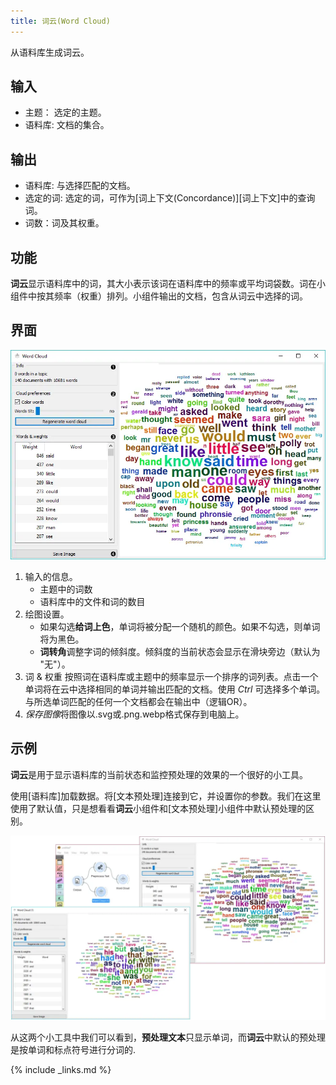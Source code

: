 ```yaml
---
title: 词云(Word Cloud)
---
```


从语料库生成词云。






## 输入

- 主题： 选定的主题。
- 语料库: 文档的集合。

## 输出

- 语料库: 与选择匹配的文档。
- 选定的词: 选定的词，可作为[词上下文(Concordance)][词上下文]中的查询词。
- 词数：词及其权重。


## 功能

**词云**显示语料库中的词，其大小表示该词在语料库中的频率或平均词袋数。词在小组件中按其频率（权重）排列。小组件输出的文档，包含从词云中选择的词。


## 界面
![](/assets/images/text/Word-Cloud-stamped.png.webp)

1. 输入的信息。
   - 主题中的词数
   - 语料库中的文件和词的数目
2. 绘图设置。
   - 如果勾选**给词上色**，单词将被分配一个随机的颜色。如果不勾选，则单词将为黑色。
   - **词转角**调整字词的倾斜度。倾斜度的当前状态会显示在滑块旁边（默认为 "无"）。
3. 词 & 权重 按照词在语料库或主题中的频率显示一个排序的词列表。点击一个单词将在云中选择相同的单词并输出匹配的文档。使用 *Ctrl* 可选择多个单词。与所选单词匹配的任何一个文档都会在输出中（逻辑OR）。
4. *保存图像*将图像以.svg或.png.webp格式保存到电脑上。


## 示例

**词云**是用于显示语料库的当前状态和监控预处理的效果的一个很好的小工具。

使用[语料库]加载数据。将[文本预处理]连接到它，并设置你的参数。我们在这里使用了默认值，只是想看看**词云**小组件和[文本预处理]小组件中默认预处理的区别。


![](/assets/images/text/Word-Cloud-Example.png.webp)

从这两个小工具中我们可以看到，**预处理文本**只显示单词，而**词云**中默认的预处理是按单词和标点符号进行分词的.

{% include _links.md %}
